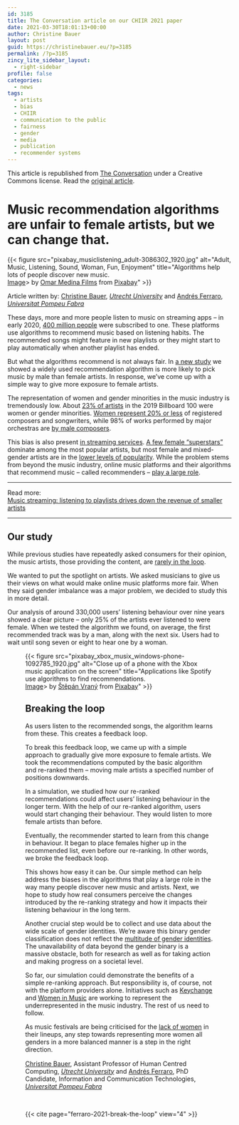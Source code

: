 ```yaml
---
id: 3185
title: The Conversation article on our CHIIR 2021 paper
date: 2021-03-30T18:01:13+00:00
author: Christine Bauer
layout: post
guid: https://christinebauer.eu/?p=3185
permalink: /?p=3185
zincy_lite_sidebar_layout:
  - right-sidebar
profile: false
categories:
  - news
tags:
  - artists
  - bias
  - CHIIR
  - communication to the public
  - fairness
  - gender
  - media
  - publication
  - recommender systems
---
```

This article is republished from [The Conversation](https://theconversation.com) under a Creative Commons license. Read the [original article](https://theconversation.com/music-recommendation-algorithms-are-unfair-to-female-artists-but-we-can-change-that-158016).

<!--![Logo of The Conversation UK](https://cdn.theconversation.com/static/tc/@theconversation/ui/dist/esm/logos/logo-en-d7023135a67823619bfdbf3322b68dc4.png)  -->

# Music recommendation algorithms are unfair to female artists, but we can change that.

{{< figure src="pixabay_musiclistening_adult-3086302_1920.jpg" alt="Adult, Music, Listening, Sound, Woman, Fun, Enjoyment" title="Algorithms help lots of people discover new music.<br>[Image](https://pixabay.com/photos/adult-music-listening-sound-woman-3086302/)></a> by [Omar Medina Films](https://pixabay.com/users/omarmedinafilms-818453/?utm_source=link-attribution&utm_medium=referral&utm_campaign=image&utm_content=3086302) from [Pixabay](https://pixabay.com/?utm_source=link-attribution&utm_medium=referral&utm_campaign=image&utm_content=3086302)" >}}

Article written by: [Christine Bauer](https://theconversation.com/profiles/christine-bauer-1221184), _[Utrecht University](https://theconversation.com/institutions/utrecht-university-1354)_ and [Andrés Ferraro](https://theconversation.com/profiles/andres-ferraro-1221187), _[Universitat Pompeu Fabra](https://theconversation.com/institutions/universitat-pompeu-fabra-2457)_

These days, more and more people listen to music on streaming apps – in early 2020, [400 million people](https://www.statista.com/statistics/669113/number-music-streaming-subscribers/) were subscribed to one. These platforms use algorithms to recommend music based on listening habits. The recommended songs might feature in new playlists or they might start to play automatically when another playlist has ended.

But what the algorithms recommend is not always fair. In [a new study](https://doi.org/10.1145/3406522.3446033) we showed a widely used recommendation algorithm is more likely to pick music by male than female artists. In response, we’ve come up with a simple way to give more exposure to female artists.

The representation of women and gender minorities in the music industry is tremendously low. About [23% of artists](https://assets.uscannenberg.org/docs/aii-inclusion-recording-studio-20200117.pdf) in the 2019 Billboard 100 were women or gender minorities. [Women represent 20% or less](https://www.keychange.eu/what-can-i-do/as-a-music-organisation-representative) of registered composers and songwriters, while 98% of works performed by major orchestras are [by male composers](http://www.drama-musica.com/stories/2018_2019_orchestra_seasons.html).

This bias is also present [in streaming services](https://ec.europa.eu/jrc/en/publication/eur-scientific-and-technical-research-reports/playlisting-favorites-spotify-gender-biased). [A few female “superstars”](https://program.ismir2020.net/static/final_papers/148.pdf) dominate among the most popular artists, but most female and mixed-gender artists are in the [lower levels of popularity](https://program.ismir2020.net/static/final_papers/148.pdf). While the problem stems from beyond the music industry, online music platforms and their algorithms that recommend music – called recommenders – [play a large role](https://arxiv.org/abs/2009.01715).

* * *
Read more:  
[Music streaming: listening to playlists drives down the revenue of smaller artists](https://theconversation.com/music-streaming-listening-to-playlists-drives-down-the-revenue-of-smaller-artists-156926) 
* * *

## Our study

While previous studies have repeatedly asked consumers for their opinion, the music artists, those providing the content, are [rarely in the loop](https://arxiv.org/abs/1911.05395).

We wanted to put the spotlight on artists. We asked musicians to give us their views on what would make online music platforms more fair. When they said gender imbalance was a major problem, we decided to study this in more detail.

Our analysis of around 330,000 users’ listening behaviour over nine years showed a clear picture – only 25% of the artists ever listened to were female. When we tested the algorithm we found, on average, the first recommended track was by a man, along with the next six. Users had to wait until song seven or eight to hear one by a woman.<figure class="align-center ">

{{< figure src="pixabay_xbox_musix_windows-phone-1092785_1920.jpg" alt="Close up of a phone with the Xbox music application on the screen" title="Applications like Spotify use algorithms to find recommendations.<br>[Image](https://pixabay.com/photos/windows-phone-music-mobile-phone-1092785/)></a> by [Štěpán Vraný](https://pixabay.com/users/1767892-1767892/?utm_source=link-attribution&utm_medium=referral&utm_campaign=image&utm_content=1092785) from [Pixabay](https://pixabay.com/?utm_source=link-attribution&utm_medium=referral&utm_campaign=image&utm_content=1092785)" >}}


## Breaking the loop

As users listen to the recommended songs, the algorithm learns from these. This creates a feedback loop.

To break this feedback loop, we came up with a simple approach to gradually give more exposure to female artists. We took the recommendations computed by the basic algorithm and re-ranked them – moving male artists a specified number of positions downwards.

In a simulation, we studied how our re-ranked recommendations could affect users’ listening behaviour in the longer term. With the help of our re-ranked algorithm, users would start changing their behaviour. They would listen to more female artists than before.

Eventually, the recommender started to learn from this change in behaviour. It began to place females higher up in the recommended list, even before our re-ranking. In other words, we broke the feedback loop.

This shows how easy it can be. Our simple method can help address the biases in the algorithms that play a large role in the way many people discover new music and artists. Next, we hope to study how real consumers perceive the changes introduced by the re-ranking strategy and how it impacts their listening behaviour in the long term.

Another crucial step would be to collect and use data about the wide scale of gender identities. We’re aware this binary gender classification does not reflect the [multitude of gender identities](https://doi.org/10.1080/15532739.2018.1538841). The unavailability of data beyond the gender binary is a massive obstacle, both for research as well as for taking action and making progress on a societal level.

So far, our simulation could demonstrate the benefits of a simple re-ranking approach. But responsibility is, of course, not with the platform providers alone. Initiatives such as [Keychange](https://www.keychange.eu/) and [Women in Music](https://www.womeninmusic.org/) are working to represent the underrepresented in the music industry. The rest of us need to follow.

As music festivals are being criticised for the [lack of women](https://www.theguardian.com/music/2021/mar/26/music-festivals-return-to-uk-but-lineups-still-lack-women) in their lineups, any step towards representing more women all genders in a more balanced manner is a step in the right direction.<!-- Below is The Conversation's page counter tag. Please DO NOT REMOVE. -->

<img loading="lazy" style="border: none !important; box-shadow: none !important; margin: 0 !important; max-height: 1px !important; max-width: 1px !important; min-height: 1px !important; min-width: 1px !important; opacity: 0 !important; outline: none !important; padding: 0 !important; text-shadow: none !important;" src="https://counter.theconversation.com/content/158016/count.gif?distributor=republish-lightbox-basic" alt="The Conversation" width="1" height="1" /> <!-- End of code. If you don't see any code above, please get new code from the Advanced tab after you click the republish button. The page counter does not collect any personal data. More info: https://theconversation.com/republishing-guidelines -->
<br>
[Christine Bauer](https://theconversation.com/profiles/christine-bauer-1221184), Assistant Professor of Human Centred Computing, _[Utrecht University](https://theconversation.com/institutions/utrecht-university-1354)_ and [Andrés Ferraro](https://theconversation.com/profiles/andres-ferraro-1221187), PhD Candidate, Information and Communication Technologies, _[Universitat Pompeu Fabra](https://theconversation.com/institutions/universitat-pompeu-fabra-2457)_

<br>

{{< cite page="ferraro-2021-break-the-loop" view="4" >}}
